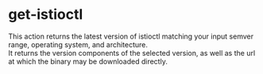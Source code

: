 # get-istioctl
This action returns the latest version of istioctl matching your input semver range, operating system, and architecture.  
It returns the version components of the selected version, as well as the url at which the binary may be downloaded directly.
